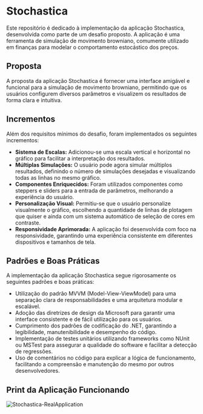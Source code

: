 # Stochastica
Este repositório é dedicado à implementação da aplicação Stochastica, desenvolvida como parte de um desafio proposto. A aplicação é uma ferramenta de simulação de movimento browniano, comumente utilizado em finanças para modelar o comportamento estocástico dos preços.

## Proposta
A proposta da aplicação Stochastica é fornecer uma interface amigável e funcional para a simulação de movimento browniano, permitindo que os usuários configurem diversos parâmetros e visualizem os resultados de forma clara e intuitiva.

## Incrementos
Além dos requisitos mínimos do desafio, foram implementados os seguintes incrementos:

- **Sistema de Escalas:** Adicionou-se uma escala vertical e horizontal no gráfico para facilitar a interpretação dos resultados.
- **Múltiplas Simulações:** O usuário pode agora simular múltiplos resultados, definindo o número de simulações desejadas e visualizando todas as linhas no mesmo gráfico.
- **Componentes Enriquecidos:** Foram utilizados componentes como steppers e sliders para a entrada de parâmetros, melhorando a experiência do usuário.
- **Personalização Visual:** Permitiu-se que o usuário personalize visualmente o gráfico, escolhendo a quantidade de linhas de plotagem que quiser e ainda com um sistema automático de seleção de cores em contraste.
- **Responsividade Aprimorada:** A aplicação foi desenvolvida com foco na responsividade, garantindo uma experiência consistente em diferentes dispositivos e tamanhos de tela.

## Padrões e Boas Práticas
A implementação da aplicação Stochastica segue rigorosamente os seguintes padrões e boas práticas:

- Utilização do padrão MVVM (Model-View-ViewModel) para uma separação clara de responsabilidades e uma arquitetura modular e escalável.
- Adoção das diretrizes de design da Microsoft para garantir uma interface consistente e de fácil utilização para os usuários.
- Cumprimento dos padrões de codificação do .NET, garantindo a legibilidade, manutenibilidade e desempenho do código.
- Implementação de testes unitários utilizando frameworks como NUnit ou MSTest para assegurar a qualidade do software e facilitar a detecção de regressões.
- Uso de comentários no código para explicar a lógica de funcionamento, facilitando a compreensão e manutenção do mesmo por outros desenvolvedores.

## Print da Aplicação Funcionando
![Stochastica-RealApplication](https://github.com/LuccaGiffoni/Stochastica/assets/81778943/ca416461-e804-4e44-9df3-52a778f87c35)
